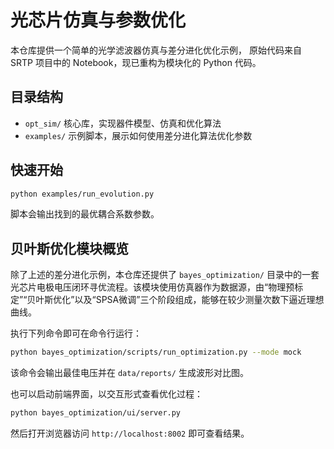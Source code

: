 # 光芯片仿真与参数优化

本仓库提供一个简单的光学滤波器仿真与差分进化优化示例，
原始代码来自 SRTP 项目中的 Notebook，现已重构为模块化的 Python 代码。

## 目录结构

- `opt_sim/`  核心库，实现器件模型、仿真和优化算法
- `examples/` 示例脚本，展示如何使用差分进化算法优化参数

## 快速开始

```bash
python examples/run_evolution.py
```

脚本会输出找到的最优耦合系数参数。
## 贝叶斯优化模块概览

除了上述的差分进化示例，本仓库还提供了 `bayes_optimization/` 目录中的一套光芯片电极电压闭环寻优流程。该模块使用仿真器作为数据源，由“物理预标定”“贝叶斯优化”以及“SPSA微调”三个阶段组成，能够在较少测量次数下逼近理想曲线。

执行下列命令即可在命令行运行：

```bash
python bayes_optimization/scripts/run_optimization.py --mode mock
```

该命令会输出最佳电压并在 `data/reports/` 生成波形对比图。

也可以启动前端界面，以交互形式查看优化过程：

```bash
python bayes_optimization/ui/server.py
```

然后打开浏览器访问 `http://localhost:8002` 即可查看结果。
